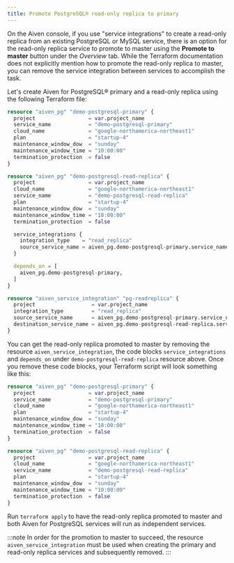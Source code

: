 ```yaml
---
title: Promote PostgreSQL® read-only replica to primary
---
```


On the Aiven console, if you use \"service integrations\" to create a
read-only replica from an existing PostgreSQL or MySQL service, there is
an option for the read-only replica service to promote to master using
the **Promote to master** button under the *Overview* tab. While the
Terraform documentation does not explicitly mention how to promote the
read-only replica to master, you can remove the service integration
between services to accomplish the task.

Let\'s create Aiven for PostgreSQL® primary and a read-only replica
using the following Terraform file:

``` terraform
resource "aiven_pg" "demo-postgresql-primary" {
  project                 = var.project_name
  service_name            = "demo-postgresql-primary"
  cloud_name              = "google-northamerica-northeast1"
  plan                    = "startup-4"
  maintenance_window_dow  = "sunday"
  maintenance_window_time = "10:00:00"
  termination_protection  = false
}

resource "aiven_pg" "demo-postgresql-read-replica" {
  project                 = var.project_name
  cloud_name              = "google-northamerica-northeast1"
  service_name            = "demo-postgresql-read-replica"
  plan                    = "startup-4"
  maintenance_window_dow  = "sunday"
  maintenance_window_time = "10:00:00"
  termination_protection  = false

  service_integrations {
    integration_type    = "read_replica"
    source_service_name = aiven_pg.demo-postgresql-primary.service_name
  }

  depends_on = [
    aiven_pg.demo-postgresql-primary,
  ]
}

resource "aiven_service_integration" "pg-readreplica" {
  project                  = var.project_name
  integration_type         = "read_replica"
  source_service_name      = aiven_pg.demo-postgresql-primary.service_name
  destination_service_name = aiven_pg.demo-postgresql-read-replica.service_name
}
```

You can get the read-only replica promoted to master by removing the
resource `aiven_service_integration`, the code blocks
`service_integrations` and `depends_on` under
`demo-postgresql-read-replica` resource above. Once you remove these
code blocks, your Terraform script will look something like this:

``` terraform
resource "aiven_pg" "demo-postgresql-primary" {
  project                 = var.project_name
  service_name            = "demo-postgresql-primary"
  cloud_name              = "google-northamerica-northeast1"
  plan                    = "startup-4"
  maintenance_window_dow  = "sunday"
  maintenance_window_time = "10:00:00"
  termination_protection  = false
}

resource "aiven_pg" "demo-postgresql-read-replica" {
  project                 = var.project_name
  cloud_name              = "google-northamerica-northeast1"
  service_name            = "demo-postgresql-read-replica"
  plan                    = "startup-4"
  maintenance_window_dow  = "sunday"
  maintenance_window_time = "10:00:00"
  termination_protection  = false
}
```

Run `terraform apply` to have the read-only replica promoted to master
and both Aiven for PostgreSQL services will run as independent services.

:::note
In order for the promotion to master to succeed, the resource
`aiven_service_integration` must be used when creating the primary and
read-only replica services and subsequently removed.
:::

